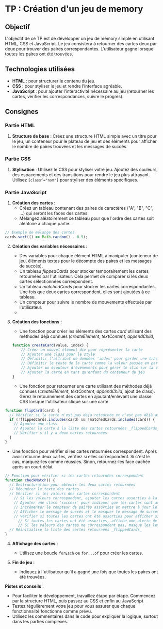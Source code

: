 # TP : Création d'un jeu de memory

## Objectif

L'objectif de ce TP est de développer un jeu de memory simple en utilisant HTML, CSS et JavaScript. Le jeu consistera à retourner des cartes deux par deux pour trouver des paires correspondantes. L'utilisateur gagne lorsque toutes les paires ont été trouvées.

## Technologies utilisées

- **HTML** : pour structurer le contenu du jeu.
- **CSS** : pour styliser le jeu et rendre l'interface agréable.
- **JavaScript** : pour ajouter l'interactivité nécessaire au jeu (retourner les cartes, vérifier les correspondances, suivre le progrès).

## Consignes

### Partie HTML

1. **Structure de base** : Créez une structure HTML simple avec un titre pour le jeu, un conteneur pour le plateau de jeu et des éléments pour afficher le nombre de paires trouvées et les messages de succès.

### Partie CSS

1. **Stylisation** : Utilisez le CSS pour styliser votre jeu. Ajoutez des couleurs, des espacements et des transitions pour rendre le jeu plus attrayant. Utilisez `[class^="nom"]` pour styliser des éléments spécifiques.

### Partie JavaScript

1. **Création des cartes** :
   - Créez un tableau contenant des paires de caractères ("A", "B", "C", ...) qui seront les faces des cartes.
   - Mélangez aléatoirement ce tableau pour que l'ordre des cartes soit aléatoire à chaque partie.
  
```javascript
// Exemple de mélange des cartes
cards.sort(() => Math.random() - 0.5);
```

2. **Création des variables nécessaires** :
   - Des variables pour chaque élément HTML à manipuler (conteneur de jeu, éléments textes pour le décompte des paires et les messages de succès).
   - Un tableau _flippedCards_ pour stocker temporairement les cartes retournées par l'utilisateur. Cela permet de comparer si les deux cartes sélectionnées correspondent.
   - Un tableau _matchedCards_ pour stocker les cartes correspondantes. Une fois que deux cartes correspondent, elles sont ajoutées à ce tableau.
   - Un compteur pour suivre le nombre de mouvements effectués par l'utilisateur.
   - 
3. **Création des fonctions** :
   - Une fonction pour créer les éléments des cartes _card_ utilisant des méthodes déjà connues (_createElement_, _textContent_, _appendChild_, 
   
   ```js
   function createCard(value, index) {
       // Créer un nouvel élément div pour représenter la carte
       // Ajouter une class pour le style
       // Définitir l'attribut de données 'index' pour garder une trace de l'index de la carte
       // Définitir le texte de la carte comme la valeur passée en paramètre
       // Ajouter un écouteur d'événements pour gérer le clic sur la carte : lorsque la carte est cliquée, la fonction flipCard est appelée avec la carte en paramètre
       // Ajouter la carte en tant qu'enfant du conteneur de jeu
   }
   ```

     - Une fonction pour retourner une carte utilisant des méthodes déjà connues (_createElement_, _textContent_, _appendChild_, ajout de class). Gérez le retournement des cartes en ajoutant/enlevant une classe CSS lorsque l'utilisateur clique sur une carte.
```js
function flipCard(card) {
  // Vérifier si la carte n'est pas déjà retournée et n'est pas déjà assortie
  if (!flippedCards.includes(card) && !matchedCards.includes(card)) {
    // Ajouter une class
    // Ajouter la carte à la liste des cartes retournées _flippedCards_ gràce à push()
    // Vérifier s'il y a deux cartes retournées
  }
}
```

   - Une fonction pour vérifier si les cartes retournées correspondent. Après avoir retourné deux cartes, vérifiez si elles correspondent. Si c'est le cas, marquez-les comme réussies. Sinon, retournez-les face cachée après un court délai.
```js
// Fonction pour vérifier si les cartes retournées correspondent
function checkMatch() {
  // Destructuration pour obtenir les deux cartes retournées
  // Récupérer le texte des cartes
  // Vérifier si les valeurs des cartes correspondent
    // Si les valeurs correspondent, ajouter les cartes assorties à la liste des cartes assorties _matchesCards_
    // Ajouter une class 'success' pour indiquer que les cartes sont assorties
    // Incrémenter le compteur de paires assorties et mettre à jour le contenu du compteur de paires assorties
    // Afficher le message de succès et le masquer le message de succès après 2 secondes
    // Vérifier si toutes les cartes ont été assorties pour afficher si besoin une alerte de félicitations
      // Si toutes les cartes ont été assorties, affiche une alerte de félicitations
      // Si les valeurs des cartes ne correspondent pas, masque les lettres en retirant la classe 'flipped'
  // Réinitialise la liste des cartes retournées _flippedCards_
}
```

4. **Affichage des cartes** :
   - Utilisez une boucle `forEach` ou `for...of` pour créer les cartes.

5. **Fin de jeu** :
   - Indiquez à l'utilisateur qu'il a gagné une fois que toutes les paires ont été trouvées.

**Pistes et conseils** :
- Pour faciliter le développement, travaillez étape par étape. Commencez par la structure HTML, puis passez au CSS et enfin au JavaScript.
- Testez régulièrement votre jeu pour vous assurer que chaque fonctionnalité fonctionne comme prévu.
- Utilisez les commentaires dans le code pour expliquer la logique, surtout dans les parties complexes.
